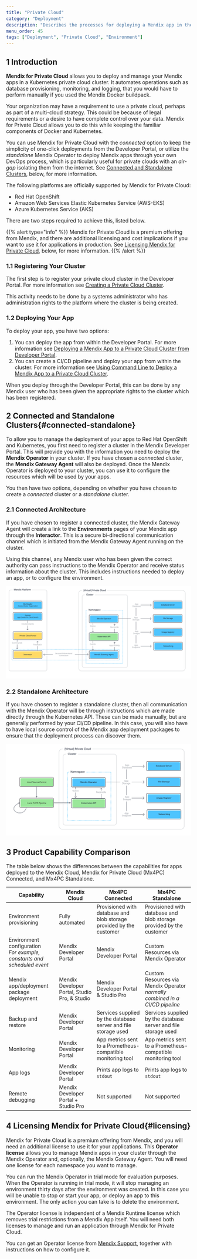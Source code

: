 ```yaml
---
title: "Private Cloud"
category: "Deployment"
description: "Describes the processes for deploying a Mendix app in the Private Cloud"
menu_order: 45
tags: ["Deployment", "Private Cloud", "Environment"]
---
```


## 1 Introduction

**Mendix for Private Cloud** allows you to deploy and manage your Mendix apps in a Kubernetes private cloud cluster. It automates operations such as database provisioning, monitoring, and logging, that you would have to perform manually if you used the Mendix Docker buildpack.

Your organization may have a requirement to use a private cloud, perhaps as part of a multi-cloud strategy. This could be because of legal requirements or a desire to have complete control over your data. Mendix for Private Cloud allows you to do this while keeping the familiar components of Docker and Kubernetes.

You can use Mendix for Private Cloud with the *connected* option to keep the simplicity of one-click deployments from the Developer Portal, or utilize the *standalone* Mendix Operator to deploy Mendix apps through your own DevOps process, which is particularly useful for private clouds with an *air-gap* isolating them from the internet. See [Connected and Standalone Clusters](#connected-standalone), below, for more information.

The following platforms are officially supported by Mendix for Private Cloud:

* Red Hat OpenShift
* Amazon Web Services Elastic Kubernetes Service (AWS-EKS)
* Azure Kubernetes Service (AKS)

There are two steps required to achieve this, listed below.

{{% alert type="info" %}}
Mendix for Private Cloud is a premium offering from Mendix, and there are additional licensing and cost implications if you want to use it for applications in production. See [Licensing Mendix for Private Cloud](#licensing), below, for more information.
{{% /alert %}}

### 1.1 Registering Your Cluster

The first step is to register your private cloud cluster in the Developer Portal. For more information see [Creating a Private Cloud Cluster](private-cloud-cluster).

This activity needs to be done by a systems administrator who has administration rights to the platform where the cluster is being created.

### 1.2 Deploying Your App

To deploy your app, you have two options:

1. You can deploy the app from within the Developer Portal. For more information see [Deploying a Mendix App to a Private Cloud Cluster from Developer Portal](private-cloud-deploy).
2. You can create a CI/CD pipeline and deploy your app from within the cluster. For more information see [Using Command Line to Deploy a Mendix App to a Private Cloud Cluster](private-cloud-operator).

When you deploy through the Developer Portal, this can be done by any Mendix user who has been given the appropriate rights to the cluster which has been registered.

## 2 Connected and Standalone Clusters{#connected-standalone}

To allow you to manage the deployment of your apps to Red Hat OpenShift and Kubernetes, you first need to register a cluster in the Mendix Developer Portal. This will provide you with the information you need to deploy the **Mendix Operator** in your cluster.
If you have chosen a *connected* cluster, the **Mendix Gateway Agent** will also be deployed.
Once the Mendix Operator is deployed to your cluster, you can use it to configure the resources which will be used by your apps.

You then have two options, depending on whether you have chosen to create a *connected* cluster or a *standalone* cluster.

### 2.1 Connected Architecture

If you have chosen to register a connected cluster, the Mendix Gateway Agent will create a link to the **Environments** pages of your Mendix app through the **Interactor**. This is a secure bi-directional communication channel which is initiated from the Mendix Gateway Agent running on the cluster.

Using this channel, any Mendix user who has been given the correct authority can pass instructions to the Mendix Operator and receive status information about the cluster. This includes instructions needed to deploy an app, or to configure the environment.

![](attachments/private-cloud/mx4pc-architecture.png)

### 2.2 Standalone Architecture

If you have chosen to register a standalone cluster, then all communication with the Mendix Operator will be through instructions which are made directly through the Kubernetes API. These can be made manually, but are generally performed by your CI/CD pipeline. In this case, you will also have to have local source control of the Mendix app deployment packages to ensure that the deployment process can discover them.

![](attachments/private-cloud/mx4pc-standalone-architecture.png)

## 3 Product Capability Comparison

The table below shows the differences between the capabilities for apps deployed to the Mendix Cloud, Mendix for Private Cloud (Mx4PC) Connected, and Mx4PC Standalone.

| Capability | Mendix Cloud | Mx4PC Connected | Mx4PC Standalone |
| --- | --- | --- | --- |
| Environment provisioning | Fully automated | Provisioned with database and blob storage provided by the customer | Provisioned with database and blob storage provided by the customer|
| Environment configuration<br/>*For example, constants and scheduled event* | Mendix Developer Portal | Mendix Developer Portal | Custom Resources via Mendix Operator |
| Mendix app/deployment package deployment | Mendix Developer Portal, Studio Pro, & Studio | Mendix Developer Portal & Studio Pro | Custom Resources via Mendix Operator<br/>*normally combined in a CI/CD pipeline* |
| Backup and restore | Mendix Developer Portal | Services supplied by the database server and file storage used | Services supplied by the database server and file storage used |
| Monitoring | Mendix Developer Portal | App metrics sent to a Prometheus-compatible monitoring tool | App metrics sent to a Prometheus-compatible monitoring tool |
| App logs | Mendix Developer Portal | Prints app logs to `stdout` | Prints app logs to `stdout` |
| Remote debugging | Mendix Developer Portal + Studio Pro | Not supported | Not supported |

## 4 Licensing Mendix for Private Cloud{#licensing}

Mendix for Private Cloud is a premium offering from Mendix, and you will need an additional license to use it for your applications. This **Operator license** allows you to manage Mendix apps in your cluster through the Mendix Operator and, optionally, the Mendix Gateway Agent. You will need one license for each namespace you want to manage.

You can run the Mendix Operator in trial mode for evaluation purposes. When the Operator is running in trial mode, it will stop managing an environment thirty days after the environment was created. In this case you will be unable to stop or start your app, or deploy an app to this environment. The only action you can take is to delete the environment. 

The Operator license is independent of a Mendix Runtime license which removes trial restrictions from a Mendix App itself. You will need both licenses to manage and run an application through Mendix for Private Cloud.

You can get an Operator license from [Mendix Support](https://support.mendix.com), together with instructions on how to configure it.
